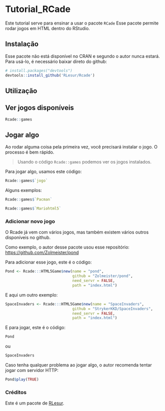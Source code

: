 # Tutorial_RCade  

Este tutorial serve para ensinar a usar o pacote `RCade`
Esse pacote permite rodar jogos em HTML dentro do RStudio.

Instalação
----------  

Esse pacote não está disponível no CRAN e segundo o autor nunca estará.
Para usá-lo, é necessário baixar direto do github:

```r
# install.packages("devtools")
devtools::install_github('RLesur/Rcade')
```

Utilização
---------

Ver jogos disponíveis
---------------------

```r
Rcade::games
```

Jogar algo
----------

Ao rodar alguma coisa pela primeira vez, você precisará instalar o jogo. O processo é bem rápido.

>Usando o código `Rcade::games` podemos ver os jogos instalados.

Para jogar algo, usamos este código:

```r
Rcade::games$`jogo`
```

Alguns exemplos: 

``` r
Rcade::games$`Pacman`
```

``` r
Rcade::games$`Mariohtml5`
```

### Adicionar novo jogo

O Rcade já vem com vários jogos, mas também existem vários outros disponíveis no github.

Como exemplo, o autor desse pacote usou esse repositório: https://github.com/Zolmeister/pond

Para adicionar esse jogo, este é o código:

``` r
Pond <- Rcade:::HTML5Game$new(name = "pond", 
                              github = "Zolmeister/pond", 
                              need_servr = FALSE, 
                              path = "index.html")
```

E aqui um outro exemplo:

```r
SpaceInvaders <- Rcade:::HTML5Game$new(name = "SpaceInvaders", 
                              github = "StrykerKKD/SpaceInvaders", 
                              need_servr = FALSE, 
                              path = "index.html")
```

E para jogar, este é o código:

```r
Pond
```

ou 

```r
SpaceInvaders
```

Caso tenha qualquer problema ao jogar algo, o autor recomenda tentar jogar com servidor HTTP:

``` r
Pond$play(TRUE)
```

### Créditos

Este é um pacote de [RLesur](https://github.com/RLesur).
